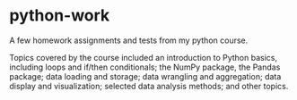 # python-work
A few homework assignments and tests from my python course.

Topics covered by the course included an introduction to Python basics, including loops and if/then
conditionals; the NumPy package, the Pandas package; data loading and storage; data wrangling and aggregation; data display and visualization; selected data analysis methods; and other topics.
